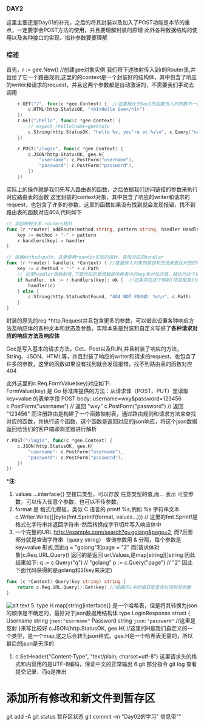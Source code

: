 ### DAY2
这里主要还是Day01的补充，之后的将其封装以及加入了POST功能是本节的重点，一定要学会POST方法的使用，并且要理解封装的原理
此外各种数据结构的使用以及各种接口的实现、指针参数要要理解
### 综述
首先，r := gee.New()  //创建gee对象实例
我们将下述映射传入到r的Router里,并且给了它一个路由规则,这里的的context是一个封装好的结构体，其中包含了响应的writer和请求的request，并且这两个参数都是自动激活的，不需要我们手动去调用
```go
	r.GET("/", func(c *gee.Context) {  //这里相比于Day1的函数传入的参数不一样func(w http.ResponseWriter, req *http.Request) 这里是传入了一个context对象即结构体，其中第一个参数是响应的writer,第二个参数是请求request，这两个参数都封装在context对象中了，并且都是打开网页自动激活的，不需要我们手动去调用
		c.HTML(http.StatusOK, "<h1>Hello Gee</h1>")
	})
	r.GET("/hello", func(c *gee.Context) {
		// expect /hello?name=geektutu
		c.String(http.StatusOK, "hello %s, you're at %s\n", c.Query("name"), c.Path)
	})

	r.POST("/login", func(c *gee.Context) {
		c.JSON(http.StatusOK, gee.H{
			"username": c.PostForm("username"),
			"password": c.PostForm("password"),
		})
	})

```
实际上的操作就是我们先写入路由表的函数，之后依据我们访问链接的参数来执行对应路由表的函数
这里封装的context对象，其中包含了响应的writer和请求的request，也包含了许多的参数，这里的函数如果没有找到就会发现报错，找不到路由表的函数对应404,代码如下
```go
// 添加映射关系 routers指针
func (r *router) addRoute(method string, pattern string, handler HandlerFunc) {
	key := method + "-" + pattern
	r.handlers[key] = handler
}

// 根据method+path，这里使用rounter实现的指针，查找对应的handler
func (r *router) handle(c *Context) { //依据传入对象的路径和方法来查找对应的映射查找映射关系
	key := c.Method + "-" + c.Path
	// 这里handler是映射表,下面代码的意思就是哈希表中的key有对应的值，就执行这个函数，没有就返回404
	if handler, ok := r.handlers[key]; ok {  //如果存在这个映射(项目里我们有写这个函数的实现方法),就是我们之前已经写过这个函数的实现方法就认为是ok的 ,handler就是对应的函数
		handler(c)
	} else {
		c.String(http.StatusNotFound, "404 NOT FOUND: %s\n", c.Path)
	}
}
```
封装的原先的req *http.Request并且包含更多的参数，可以借此设置各种响应方法及响应体的各种文本和状态及参数。实际本质是封装和自定义写好了**各种请求对应的响应方法及响应体**

Gee是写入基本的请求方法，Get、Post以及RUN,并且封装了响应的方法，String、JSON、HTML等，并且封装了响应的writer和请求的request，也包含了许多的参数，这里的函数如果没有找到就会发现报错，找不到路由表的函数对应404

此外这里的c.Req.FormValue(key)对应如下:  
FormValue(key) 是 Go 标准库提供的方法：从请求体（POST、PUT）里读取 key=value 的表单字段
POST body: username=wxy&password=123456
c.PostForm("username")  // 返回 "wxy"
c.PostForm("password")  // 返回 "123456"
而注册路由是构建了一个函数映射表，通过路由规则和请求方法来查找对应的函数，并执行这个函数，这个函数是返回对应的json响应，将这个json数据返回给我们的客户端即浏览器进行解析
```go
r.POST("/login", func(c *gee.Context) {  
	c.JSON(http.StatusOK, gee.H{
		"username": c.PostForm("username"),
		"password": c.PostForm("password"),
	})
})
```

***注**:
1. values ...interface{} 空接口类型，可以存放 任意类型的值,而... 表示 可变参数，可以传入任意个参数，也可以不传参数。
2. format 是 格式化模板，类似 C 语言的 printf %s,例如 %s 字符串文本
c.Writer.Write([]byte(fmt.Sprintf(format, values...)))  // 这里的fmt.Sprintf是格式化字符串并返回字符串-然后转换成字节切片写入响应体中
3. 一个完整的URL:http://example.com/search?q=golang&page=2, 而?后面部分就是查询字符串（query string） 查询参数用 & 分隔，每个参数是 key=value 形式,因此q = "golang"和page = "2"
而[请求体对象]c.Req.URL.Query() 返回的是返回 url.Values,是map[string][]string
因此结果如下:
q := c.Query("q")      // "golang"
p := c.Query("page")   // "2"
因此下面代码获得的是golang和2(key来决定)
```go
func (c *Context) Query(key string) string {  
	return c.Req.URL.Query().Get(key) //根据URL中的值获取查询以得到其参数
}
```
![alt text](image.png)
5. 
type H map[string]interface{} 是一个哈希表，但是将其转换为json的顺序是不确定的，最好对于json数据用结构体
type LoginResponse struct {
    Username string `json:"username"`
    Password string `json:"password"`  //这里是反射
}来写比较好
c.JSON(http.StatusOK, gee.H{ //这里的H是我们自定义的一个类型，是一个map,这之后会转为json格式。gee.H是一个哈希表无需的，所以最后的json是无序的 
1. c.SetHeader("Content-Type", "text/plain; charset=utf-8") 这里请求头的格式和内容用的是UTF-8编码，保证中文的正常输出
6.git 部分指令 
git log 查看提交记录，而q是推出
# 添加所有修改和新文件到暂存区
git add -A
git status 暂存区状态
git commit -m "Day02的学习" 信息带""